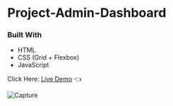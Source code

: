 # Project-Admin-Dashboard

### Built With

- HTML
- CSS (Grid + Flexbox)
- JavaScript

Click Here: [Live Demo](https://swhag.github.io/Project-Admin-Dashboard/) :point_left:

![Capture](https://user-images.githubusercontent.com/109196962/213093636-67c488c3-88be-40d5-9bb0-5af1f411633b.PNG)
